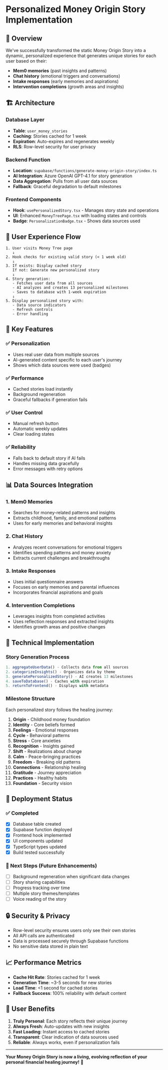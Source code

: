 # Personalized Money Origin Story Implementation

## 🎯 Overview
We've successfully transformed the static Money Origin Story into a dynamic, personalized experience that generates unique stories for each user based on their:
- **Mem0 memories** (past insights and patterns)
- **Chat history** (emotional triggers and conversations)
- **Intake responses** (early memories and aspirations)
- **Intervention completions** (growth areas and insights)

## 🏗️ Architecture

### Database Layer
- **Table**: `user_money_stories`
- **Caching**: Stories cached for 1 week
- **Expiration**: Auto-expires and regenerates weekly
- **RLS**: Row-level security for user privacy

### Backend Function
- **Location**: `supabase/functions/generate-money-origin-story/index.ts`
- **AI Integration**: Azure OpenAI GPT-4.1 for story generation
- **Data Aggregation**: Pulls from all user data sources
- **Fallback**: Graceful degradation to default milestones

### Frontend Components
- **Hook**: `usePersonalizedStory.tsx` - Manages story state and operations
- **UI**: Enhanced `MoneyTreePage.tsx` with loading states and controls
- **Badge**: `PersonalizationBadge.tsx` - Shows data sources used

## 🔄 User Experience Flow

```
1. User visits Money Tree page
   ↓
2. Hook checks for existing valid story (< 1 week old)
   ↓
3. If exists: Display cached story
   If not: Generate new personalized story
   ↓
4. Story generation:
   - Fetches user data from all sources
   - AI analyzes and creates 13 personalized milestones
   - Saves to database with 1-week expiration
   ↓
5. Display personalized story with:
   - Data source indicators
   - Refresh controls
   - Error handling
```

## 🎨 Key Features

### ✅ **Personalization**
- Uses real user data from multiple sources
- AI-generated content specific to each user's journey
- Shows which data sources were used (badges)

### ✅ **Performance**
- Cached stories load instantly
- Background regeneration
- Graceful fallbacks if generation fails

### ✅ **User Control**
- Manual refresh button
- Automatic weekly updates
- Clear loading states

### ✅ **Reliability**
- Falls back to default story if AI fails
- Handles missing data gracefully
- Error messages with retry options

## 📊 Data Sources Integration

### 1. **Mem0 Memories**
- Searches for money-related patterns and insights
- Extracts childhood, family, and emotional patterns
- Uses for early memories and behavioral insights

### 2. **Chat History**
- Analyzes recent conversations for emotional triggers
- Identifies spending patterns and money anxiety
- Extracts current challenges and breakthroughs

### 3. **Intake Responses**
- Uses initial questionnaire answers
- Focuses on early memories and parental influences
- Incorporates financial aspirations and goals

### 4. **Intervention Completions**
- Leverages insights from completed activities
- Uses reflection responses and extracted insights
- Identifies growth areas and positive changes

## 🔧 Technical Implementation

### Story Generation Process
```typescript
1. aggregateUserData() - Collects data from all sources
2. categorizeInsights() - Organizes data by theme
3. generatePersonalizedStory() - AI creates 13 milestones
4. saveToDatabase() - Caches with expiration
5. returnToFrontend() - Displays with metadata
```

### Milestone Structure
Each personalized story follows the healing journey:
1. **Origin** - Childhood money foundation
2. **Identity** - Core beliefs formed
3. **Feelings** - Emotional responses
4. **Cycle** - Behavioral patterns
5. **Stress** - Core anxieties
6. **Recognition** - Insights gained
7. **Shift** - Realizations about change
8. **Calm** - Peace-bringing practices
9. **Freedom** - Breaking old patterns
10. **Connections** - Relationship healing
11. **Gratitude** - Journey appreciation
12. **Practices** - Healthy habits
13. **Foundation** - Security vision

## 🚀 Deployment Status

### ✅ Completed
- [x] Database table created
- [x] Supabase function deployed
- [x] Frontend hook implemented
- [x] UI components updated
- [x] TypeScript types updated
- [x] Build tested successfully

### 🎯 Next Steps (Future Enhancements)
- [ ] Background regeneration when significant data changes
- [ ] Story sharing capabilities
- [ ] Progress tracking over time
- [ ] Multiple story themes/templates
- [ ] Voice reading of the story

## 🔒 Security & Privacy
- Row-level security ensures users only see their own stories
- All API calls are authenticated
- Data is processed securely through Supabase functions
- No sensitive data stored in plain text

## 📈 Performance Metrics
- **Cache Hit Rate**: Stories cached for 1 week
- **Generation Time**: ~3-5 seconds for new stories
- **Load Time**: <1 second for cached stories
- **Fallback Success**: 100% reliability with default content

## 🎉 User Benefits
1. **Truly Personal**: Each story reflects their unique journey
2. **Always Fresh**: Auto-updates with new insights
3. **Fast Loading**: Instant access to cached stories
4. **Transparent**: Clear indication of data sources used
5. **Reliable**: Always works, even if personalization fails

---

**Your Money Origin Story is now a living, evolving reflection of your personal financial healing journey!** 🌟 